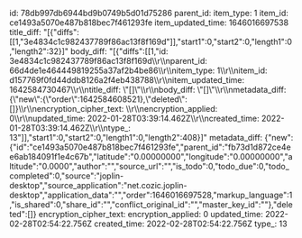 id: 78db997db6944bd9b0749b5d01d75286
parent_id: 
item_type: 1
item_id: ce1493a5070e487b818bec7f461293fe
item_updated_time: 1646016697538
title_diff: "[{\"diffs\":[[1,\"3e4834c1c982437789f86ac13f8f169d\"]],\"start1\":0,\"start2\":0,\"length1\":0,\"length2\":32}]"
body_diff: "[{\"diffs\":[[1,\"id: 3e4834c1c982437789f86ac13f8f169d\\\r\\\nparent_id: 66d4de1e464449819255a37af2b4be86\\\r\\\nitem_type: 1\\\r\\\nitem_id: d157769f0fd44ddb8126a2f4eb438788\\\r\\\nitem_updated_time: 1642584730467\\\r\\\ntitle_diff: \\\"[]\\\"\\\r\\\nbody_diff: \\\"[]\\\"\\\r\\\nmetadata_diff: {\\\"new\\\":{\\\"order\\\":1642584608521},\\\"deleted\\\":[]}\\\r\\\nencryption_cipher_text: \\\r\\\nencryption_applied: 0\\\r\\\nupdated_time: 2022-01-28T03:39:14.462Z\\\r\\\ncreated_time: 2022-01-28T03:39:14.462Z\\\r\\\ntype_: 13\"]],\"start1\":0,\"start2\":0,\"length1\":0,\"length2\":408}]"
metadata_diff: {"new":{"id":"ce1493a5070e487b818bec7f461293fe","parent_id":"fb73d1d872ce4ee6ab184091f1e4c67b","latitude":"0.00000000","longitude":"0.00000000","altitude":"0.0000","author":"","source_url":"","is_todo":0,"todo_due":0,"todo_completed":0,"source":"joplin-desktop","source_application":"net.cozic.joplin-desktop","application_data":"","order":1646016697528,"markup_language":1,"is_shared":0,"share_id":"","conflict_original_id":"","master_key_id":""},"deleted":[]}
encryption_cipher_text: 
encryption_applied: 0
updated_time: 2022-02-28T02:54:22.756Z
created_time: 2022-02-28T02:54:22.756Z
type_: 13
